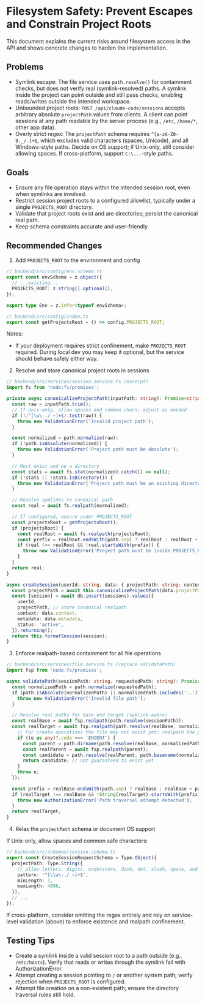 # Filesystem Safety: Prevent Escapes and Constrain Project Roots

This document explains the current risks around filesystem access in the API and shows concrete changes to harden the implementation.

## Problems

- Symlink escape: The file service uses `path.resolve()` for containment checks, but does not verify real (symlink-resolved) paths. A symlink inside the project can point outside and still pass checks, enabling reads/writes outside the intended workspace.
- Unbounded project roots: `POST /api/claude-code/sessions` accepts arbitrary absolute `projectPath` values from clients. A client can point sessions at any path readable by the server process (e.g., `/etc`, `/home/*`, other app data).
- Overly strict regex: The `projectPath` schema requires `^[a-zA-Z0-9._/-]+$`, which excludes valid characters (spaces, Unicode), and all Windows-style paths. Decide on OS support; if Unix-only, still consider allowing spaces. If cross-platform, support `C:\...`-style paths.

## Goals

- Ensure any file operation stays within the intended session root, even when symlinks are involved.
- Restrict session project roots to a configured allowlist, typically under a single `PROJECTS_ROOT` directory.
- Validate that project roots exist and are directories; persist the canonical real path.
- Keep schema constraints accurate and user-friendly.

## Recommended Changes

1) Add `PROJECTS_ROOT` to the environment and config

```ts
// backend/src/config/env.schema.ts
export const envSchema = z.object({
  // ...existing...
  PROJECTS_ROOT: z.string().optional(),
});

export type Env = z.infer<typeof envSchema>;
```

```ts
// backend/src/config/index.ts
export const getProjectsRoot = () => config.PROJECTS_ROOT;
```

Notes:
- If your deployment requires strict confinement, make `PROJECTS_ROOT` required. During local dev you may keep it optional, but the service should behave safely either way.

2) Resolve and store canonical project roots in sessions

```ts
// backend/src/services/session.service.ts (excerpt)
import fs from 'node:fs/promises';

private async canonicalizeProjectPath(inputPath: string): Promise<string> {
  const raw = inputPath.trim();
  // If Unix-only, allow spaces and common chars; adjust as needed
  if (!/^[\w\-./ ~]+$/.test(raw)) {
    throw new ValidationError('Invalid project path');
  }

  const normalized = path.normalize(raw);
  if (!path.isAbsolute(normalized)) {
    throw new ValidationError('Project path must be absolute');
  }

  // Must exist and be a directory
  const stats = await fs.stat(normalized).catch(() => null);
  if (!stats || !stats.isDirectory()) {
    throw new ValidationError('Project path must be an existing directory');
  }

  // Resolve symlinks to canonical path
  const real = await fs.realpath(normalized);

  // If configured, ensure under PROJECTS_ROOT
  const projectsRoot = getProjectsRoot();
  if (projectsRoot) {
    const realRoot = await fs.realpath(projectsRoot);
    const prefix = realRoot.endsWith(path.sep) ? realRoot : realRoot + path.sep;
    if (real !== realRoot && !real.startsWith(prefix)) {
      throw new ValidationError('Project path must be inside PROJECTS_ROOT');
    }
  }
  return real;
}

async createSession(userId: string, data: { projectPath: string; context?: string; metadata?: any; }) {
  const projectPath = await this.canonicalizeProjectPath(data.projectPath);
  const [session] = await db.insert(sessions).values({
    userId,
    projectPath, // store canonical realpath
    context: data.context,
    metadata: data.metadata,
    status: 'active',
  }).returning();
  return this.formatSession(session);
}
```

3) Enforce realpath-based containment for all file operations

```ts
// backend/src/services/file.service.ts (replace validatePath)
import fsp from 'node:fs/promises';

async validatePath(sessionPath: string, requestedPath: string): Promise<string> {
  const normalizedPath = path.normalize(requestedPath);
  if (path.isAbsolute(normalizedPath) || normalizedPath.includes('..')) {
    throw new ValidationError('Invalid file path');
  }

  // Resolve real paths for base and target (symlink-aware)
  const realBase = await fsp.realpath(path.resolve(sessionPath));
  const realTarget = await fsp.realpath(path.resolve(realBase, normalizedPath)).catch(async (e) => {
    // For create operations the file may not exist yet; realpath the parent
    if ((e as any)?.code === 'ENOENT') {
      const parent = path.dirname(path.resolve(realBase, normalizedPath));
      const realParent = await fsp.realpath(parent);
      const candidate = path.resolve(realParent, path.basename(normalizedPath));
      return candidate; // not guaranteed to exist yet
    }
    throw e;
  });

  const prefix = realBase.endsWith(path.sep) ? realBase : realBase + path.sep;
  if (realTarget !== realBase && !String(realTarget).startsWith(prefix)) {
    throw new AuthorizationError('Path traversal attempt detected');
  }
  return realTarget;
}
```

4) Relax the `projectPath` schema or document OS support

If Unix-only, allow spaces and common safe characters:

```ts
// backend/src/schemas/session.schema.ts
export const CreateSessionRequestSchema = Type.Object({
  projectPath: Type.String({
    // allow letters, digits, underscore, dash, dot, slash, space, and tilde
    pattern: '^[\\w\-./ ~]+$',
    minLength: 1,
    maxLength: 4096,
  }),
  // ...
});
```

If cross-platform, consider omitting the regex entirely and rely on service-level validation (above) to enforce existence and realpath confinement.

## Testing Tips

- Create a symlink inside a valid session root to a path outside (e.g., `/etc/hosts`). Verify that reads or writes through the symlink fail with AuthorizationError.
- Attempt creating a session pointing to `/` or another system path; verify rejection when `PROJECTS_ROOT` is configured.
- Attempt file creation on a non-existent path; ensure the directory traversal rules still hold.

